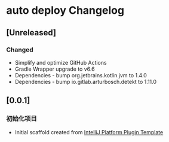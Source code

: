 # auto deploy Changelog

<!-- Keep a Changelog guide -> https://keepachangelog.com -->

## [Unreleased]
### Changed
- Simplify and optimize GitHub Actions
- Gradle Wrapper upgrade to v6.6
- Dependencies - bump org.jetbrains.kotlin.jvm to 1.4.0
- Dependencies - bump io.gitlab.arturbosch.detekt to 1.11.0


## [0.0.1]
### 初始化项目
- Initial scaffold created from [IntelliJ Platform Plugin Template](https://github.com/JetBrains/intellij-platform-plugin-template)
